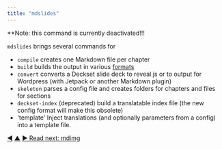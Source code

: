 ```yaml
---
title: "mdslides"
---
```




**Note: this command is currently deactivated!!!

`mdslides` brings several commands for

* `compile` creates one Markdown file per chapter
* `build` builds the output in various [formats](formats.html)
* `convert` converts a Deckset slide deck to reveal.js or to output for Wordpress (with Jetpack or another Markdown plugin)
* `skeleton` parses a config file and creates folders for chapters and files for sections
* `deckset-index` (deprecated) build a translatable index file (the new config format will make this obsolete)
* 'template' Inject translations (and optionally parameters from a config) into a template file.



<div class="bottom-nav">
<a href="mdbuild.html" title="Back to: mdbuild">◀</a> <a href="commands.html" title="Up: Commands">▲</a> <a href="mdimg.html" title="">▶ Read next: mdimg</a>
</div>


<script type="text/javascript">
Mousetrap.bind('g n', function() {
    window.location.href = 'mdimg.html';
    return false;
});
</script>

